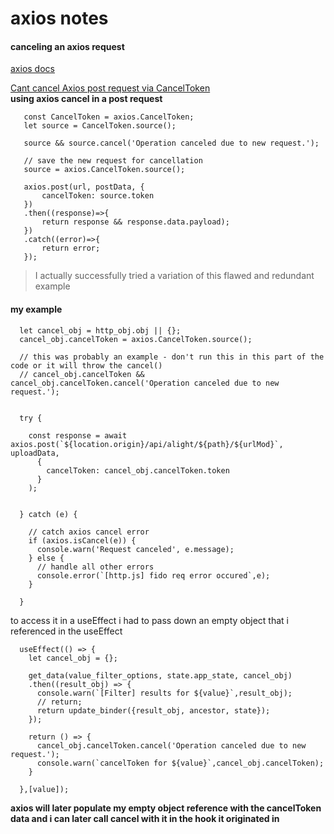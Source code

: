 # axios notes

#### canceling an axios request
[axios docs](https://github.com/axios/axios)

[Cant cancel Axios post request via CancelToken](https://stackoverflow.com/questions/44852054/cant-cancel-axios-post-request-via-canceltoken)   
**using axios cancel in a post request**
```
   const CancelToken = axios.CancelToken;
   let source = CancelToken.source();

   source && source.cancel('Operation canceled due to new request.');

   // save the new request for cancellation
   source = axios.CancelToken.source();

   axios.post(url, postData, {
       cancelToken: source.token
   })
   .then((response)=>{
       return response && response.data.payload);
   })
   .catch((error)=>{
       return error;
   });
```
> I actually successfully tried a variation of this flawed and redundant example

#### my example
```
  let cancel_obj = http_obj.obj || {};
  cancel_obj.cancelToken = axios.CancelToken.source();

  // this was probably an example - don't run this in this part of the code or it will throw the cancel()
  // cancel_obj.cancelToken && cancel_obj.cancelToken.cancel('Operation canceled due to new request.');


  try {

    const response = await axios.post(`${location.origin}/api/alight/${path}/${urlMod}`, uploadData,
      {
        cancelToken: cancel_obj.cancelToken.token
      }
    );


  } catch (e) {

    // catch axios cancel error
    if (axios.isCancel(e)) {
      console.warn('Request canceled', e.message);
    } else {
      // handle all other errors
      console.error(`[http.js] fido req error occured`,e);
    }

  }
```
to access it in a useEffect i had to pass down an empty object that i referenced in the useEffect

```
  useEffect(() => {
    let cancel_obj = {};

    get_data(value_filter_options, state.app_state, cancel_obj)
    .then((result_obj) => {
      console.warn(`[Filter] results for ${value}`,result_obj);
      // return;
      return update_binder({result_obj, ancestor, state});
    });

    return () => {
      cancel_obj.cancelToken.cancel('Operation canceled due to new request.');
      console.warn(`cancelToken for ${value}`,cancel_obj.cancelToken);
    }

  },[value]);
```
**axios will later populate my empty object reference with the cancelToken data and
i can later call cancel with it in the hook it originated in**
